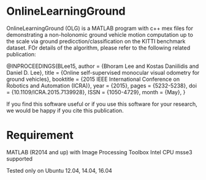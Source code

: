 # OnlineLearningGround 

OnlineLearningGround (OLG) is a MATLAB program with c++ mex files for demonstrating a non-holonomic ground vehicle motion computation up to the scale via ground predicction/classification on the KITTI benchmark dataset. 
FOr details of the algorithm, please refer to the following related publication: 

@INPROCEEDINGS{BLee15,
 author = {Bhoram Lee and Kostas Daniilidis and Daniel D. Lee},
 title = {Online self-supervised monocular visual odometry for ground vehicles},
 booktitle = {2015 IEEE International Conference on Robotics and Automation (ICRA)},
 year = {2015},
 pages = {5232-5238}, 
 doi = {10.1109/ICRA.2015.7139928}, 
 ISSN = {1050-4729}, 
 month = {May},
}

If you find this software useful or if you use this software for your research, we would be happy if you cite this publication.

# Requirement 

MATLAB (R2014 and up) with Image Processing Toolbox
Intel CPU msse3 supported

Tested only on Ubuntu 12.04, 14.04, 16.04  